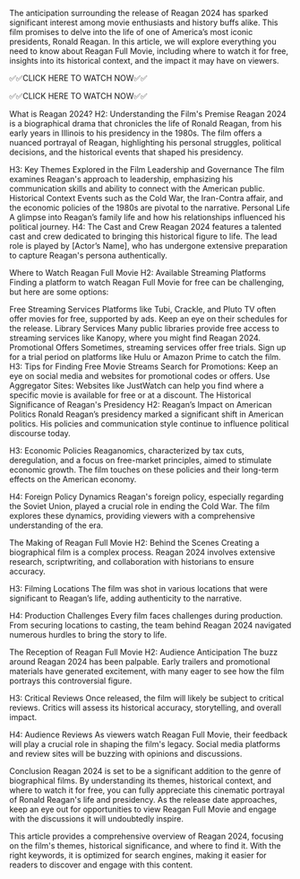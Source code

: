 The anticipation surrounding the release of Reagan 2024 has sparked significant interest among movie enthusiasts and history buffs alike. This film promises to delve into the life of one of America’s most iconic presidents, Ronald Reagan. In this article, we will explore everything you need to know about Reagan Full Movie, including where to watch it for free, insights into its historical context, and the impact it may have on viewers.

✅✅CLICK HERE TO WATCH NOW✅✅

✅✅CLICK HERE TO WATCH NOW✅✅

What is Reagan 2024?
H2: Understanding the Film's Premise
Reagan 2024 is a biographical drama that chronicles the life of Ronald Reagan, from his early years in Illinois to his presidency in the 1980s. The film offers a nuanced portrayal of Reagan, highlighting his personal struggles, political decisions, and the historical events that shaped his presidency.

H3: Key Themes Explored in the Film
Leadership and Governance
The film examines Reagan's approach to leadership, emphasizing his communication skills and ability to connect with the American public.
Historical Context
Events such as the Cold War, the Iran-Contra affair, and the economic policies of the 1980s are pivotal to the narrative.
Personal Life
A glimpse into Reagan’s family life and how his relationships influenced his political journey.
H4: The Cast and Crew
Reagan 2024 features a talented cast and crew dedicated to bringing this historical figure to life. The lead role is played by [Actor’s Name], who has undergone extensive preparation to capture Reagan's persona authentically.

Where to Watch Reagan Full Movie
H2: Available Streaming Platforms
Finding a platform to watch Reagan Full Movie for free can be challenging, but here are some options:

Free Streaming Services
Platforms like Tubi, Crackle, and Pluto TV often offer movies for free, supported by ads. Keep an eye on their schedules for the release.
Library Services
Many public libraries provide free access to streaming services like Kanopy, where you might find Reagan 2024.
Promotional Offers
Sometimes, streaming services offer free trials. Sign up for a trial period on platforms like Hulu or Amazon Prime to catch the film.
H3: Tips for Finding Free Movie Streams
Search for Promotions: Keep an eye on social media and websites for promotional codes or offers.
Use Aggregator Sites: Websites like JustWatch can help you find where a specific movie is available for free or at a discount.
The Historical Significance of Reagan's Presidency
H2: Reagan’s Impact on American Politics
Ronald Reagan’s presidency marked a significant shift in American politics. His policies and communication style continue to influence political discourse today.

H3: Economic Policies
Reaganomics, characterized by tax cuts, deregulation, and a focus on free-market principles, aimed to stimulate economic growth. The film touches on these policies and their long-term effects on the American economy.

H4: Foreign Policy Dynamics
Reagan's foreign policy, especially regarding the Soviet Union, played a crucial role in ending the Cold War. The film explores these dynamics, providing viewers with a comprehensive understanding of the era.

The Making of Reagan Full Movie
H2: Behind the Scenes
Creating a biographical film is a complex process. Reagan 2024 involves extensive research, scriptwriting, and collaboration with historians to ensure accuracy.

H3: Filming Locations
The film was shot in various locations that were significant to Reagan’s life, adding authenticity to the narrative.

H4: Production Challenges
Every film faces challenges during production. From securing locations to casting, the team behind Reagan 2024 navigated numerous hurdles to bring the story to life.

The Reception of Reagan Full Movie
H2: Audience Anticipation
The buzz around Reagan 2024 has been palpable. Early trailers and promotional materials have generated excitement, with many eager to see how the film portrays this controversial figure.

H3: Critical Reviews
Once released, the film will likely be subject to critical reviews. Critics will assess its historical accuracy, storytelling, and overall impact.

H4: Audience Reviews
As viewers watch Reagan Full Movie, their feedback will play a crucial role in shaping the film's legacy. Social media platforms and review sites will be buzzing with opinions and discussions.

Conclusion
Reagan 2024 is set to be a significant addition to the genre of biographical films. By understanding its themes, historical context, and where to watch it for free, you can fully appreciate this cinematic portrayal of Ronald Reagan's life and presidency. As the release date approaches, keep an eye out for opportunities to view Reagan Full Movie and engage with the discussions it will undoubtedly inspire.

This article provides a comprehensive overview of Reagan 2024, focusing on the film's themes, historical significance, and where to find it. With the right keywords, it is optimized for search engines, making it easier for readers to discover and engage with this content.